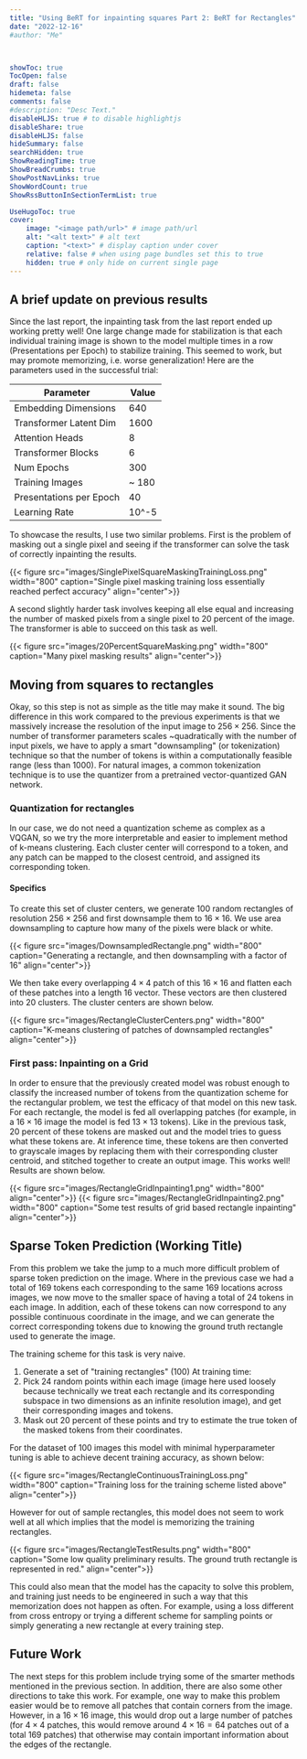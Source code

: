 ```yaml
---
title: "Using BeRT for inpainting squares Part 2: BeRT for Rectangles"
date: "2022-12-16"
#author: "Me"



showToc: true
TocOpen: false
draft: false
hidemeta: false
comments: false
#description: "Desc Text."
disableHLJS: true # to disable highlightjs
disableShare: true
disableHLJS: false
hideSummary: false
searchHidden: true
ShowReadingTime: true
ShowBreadCrumbs: true
ShowPostNavLinks: true
ShowWordCount: true
ShowRssButtonInSectionTermList: true

UseHugoToc: true
cover:
    image: "<image path/url>" # image path/url
    alt: "<alt text>" # alt text
    caption: "<text>" # display caption under cover
    relative: false # when using page bundles set this to true
    hidden: true # only hide on current single page
---
```



## A brief update on previous results

Since the last report, the inpainting task from the last report ended up working pretty well! One large change made for stabilization is that each individual training image is shown to the model multiple times in a row (Presentations per Epoch) to stabilize training. This seemed to work, but may promote memorizing, i.e. worse generalization! Here are the parameters used in the successful trial:


<!-- {{<table "table table-striped table-bordered">}} -->
| Parameter      | Value |
| ----------- | ----------- |
| Embedding Dimensions | 640   |
| Transformer Latent Dim | 1600  |
| Attention Heads | 8 | 
| Transformer Blocks | 6 |
| Num Epochs | 300 | 
| Training Images | ~ 180 |
| Presentations per Epoch| 40 |
| Learning Rate | 10^-5| 
<!-- {{</table>}} -->

To showcase the results, I use two similar problems. First is the problem of masking out a single pixel and seeing if the transformer can solve the task of correctly inpainting the results.

{{< figure src="images/SinglePixelSquareMaskingTrainingLoss.png" width="800" caption="Single pixel masking training loss essentially reached perfect accuracy" align="center">}}

A second slightly harder task involves keeping all else equal and increasing the number of masked pixels from a single pixel to 20 percent of the image. The transformer is able to succeed on this task as well. 

{{< figure src="images/20PercentSquareMasking.png" width="800" caption="Many pixel masking results" align="center">}}


## Moving from squares to rectangles

Okay, so this step is not as simple as the title may make it sound. The big difference in this work compared to the previous experiments is that we massively increase the resolution of the input image to $256 \times 256$. Since the number of transformer parameters scales ~quadratically with the number of input pixels, we have to apply a smart "downsampling" (or tokenization) technique so that the number of tokens is within a computationally feasible range (less than 1000). For natural images, a common tokenization technique is to use the quantizer from a pretrained vector-quantized GAN network. 

### Quantization for rectangles

In our case, we do not need a quantization scheme as complex as a VQGAN, so we try the more interpretable and easier to implement method of k-means clustering. Each cluster center will correspond to a token, and any patch can be mapped to the closest centroid, and assigned its corresponding token. 

#### Specifics
To create this set of cluster centers, we generate 100 random rectangles of resolution $256 \times 256$ and first downsample them to $16 \times 16$. We use area downsampling to capture how many of the pixels were black or white.

{{< figure src="images/DownsampledRectangle.png" width="800" caption="Generating a rectangle, and then downsampling with a factor of 16" align="center">}}

We then take every overlapping $4\times4$ patch of this $16\times16$ and flatten each of these patches into a length $16$ vector. These vectors are then clustered into 20 clusters. The cluster centers are shown below.

{{< figure src="images/RectangleClusterCenters.png" width="800" caption="K-means clustering of patches of downsampled rectangles" align="center">}}


### First pass: Inpainting on a Grid

In order to ensure that the previously created model was robust enough to classify the increased number of tokens from the quantization scheme for the rectangular problem, we test the efficacy of that model on this new task. For each rectangle, the model is fed all overlapping patches (for example, in a $16\times16$ image the model is fed $13\times13$ tokens). Like in the previous task, 20 percent of these tokens are masked out and the model tries to guess what these tokens are. At inference time, these tokens are then converted to grayscale images by replacing them with their corresponding cluster centroid, and stitched together to create an output image. This works well! Results are shown below.

{{< figure src="images/RectangleGridInpainting1.png" width="800" align="center">}}
{{< figure src="images/RectangleGridInpainting2.png" width="800" caption="Some test results of grid based rectangle inpainting" align="center">}}

## Sparse Token Prediction (Working Title)

From this problem we take the jump to a much more difficult problem of sparse token prediction on the image. Where in the previous case we had a total of $169$ tokens each corresponding to the same $169$ locations across images, we now move to the smaller space of having a total of $24$ tokens in each image. In addition, each of these tokens can now correspond to any possible continuous coordinate in the image, and we can generate the correct corresponding tokens due to knowing the ground truth rectangle used to generate the image. 

The training scheme for this task is very naive.
1. Generate a set of "training rectangles" (100)
At training time:
2. Pick 24 random points within each image (image here used loosely because technically we treat each rectangle and its corresponding subspace in two dimensions as an infinite resolution image), and get their corresponding images and tokens. 
3. Mask out 20 percent of these points and try to estimate the true token of the masked tokens from their coordinates.

For the dataset of 100 images this model with minimal hyperparameter tuning is able to achieve decent training accuracy, as shown below:

{{< figure src="images/RectangleContinuousTrainingLoss.png" width="800" caption="Training loss for the training scheme listed above" align="center">}}

However for out of sample rectangles, this model does not seem to work well at all which implies that the model is memorizing the training rectangles. 

{{< figure src="images/RectangleTestResults.png" width="800" caption="Some low quality preliminary results. The ground truth rectangle is represented in red." align="center">}}

This could also mean that the model has the capacity to solve this problem, and training just needs to be engineered in such a way that this memorization does not happen as often. For example, using a loss different from cross entropy or trying a different scheme for sampling points or simply generating a new rectangle at every training step.


## Future Work

The next steps for this problem include trying some of the smarter methods mentioned in the previous section. In addition, there are also some other directions to take this work. For example, one way to make this problem easier would be to remove all patches that contain corners from the image. However, in a $16\times16$ image, this would drop out a large number of patches (for $4\times4$ patches, this would remove around $4\times16 = 64$ patches out of a total $169$ patches) that otherwise may contain important information about the edges of the rectangle. 